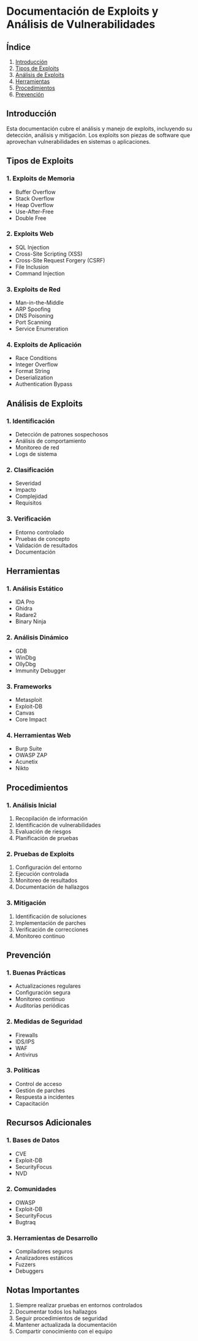 # Documentación de Exploits y Análisis de Vulnerabilidades

## Índice
1. [Introducción](#introducción)
2. [Tipos de Exploits](#tipos-de-exploits)
3. [Análisis de Exploits](#análisis-de-exploits)
4. [Herramientas](#herramientas)
5. [Procedimientos](#procedimientos)
6. [Prevención](#prevención)

## Introducción
Esta documentación cubre el análisis y manejo de exploits, incluyendo su detección, análisis y mitigación. Los exploits son piezas de software que aprovechan vulnerabilidades en sistemas o aplicaciones.

## Tipos de Exploits

### 1. Exploits de Memoria
- Buffer Overflow
- Stack Overflow
- Heap Overflow
- Use-After-Free
- Double Free

### 2. Exploits Web
- SQL Injection
- Cross-Site Scripting (XSS)
- Cross-Site Request Forgery (CSRF)
- File Inclusion
- Command Injection

### 3. Exploits de Red
- Man-in-the-Middle
- ARP Spoofing
- DNS Poisoning
- Port Scanning
- Service Enumeration

### 4. Exploits de Aplicación
- Race Conditions
- Integer Overflow
- Format String
- Deserialization
- Authentication Bypass

## Análisis de Exploits

### 1. Identificación
- Detección de patrones sospechosos
- Análisis de comportamiento
- Monitoreo de red
- Logs de sistema

### 2. Clasificación
- Severidad
- Impacto
- Complejidad
- Requisitos

### 3. Verificación
- Entorno controlado
- Pruebas de concepto
- Validación de resultados
- Documentación

## Herramientas

### 1. Análisis Estático
- IDA Pro
- Ghidra
- Radare2
- Binary Ninja

### 2. Análisis Dinámico
- GDB
- WinDbg
- OllyDbg
- Immunity Debugger

### 3. Frameworks
- Metasploit
- Exploit-DB
- Canvas
- Core Impact

### 4. Herramientas Web
- Burp Suite
- OWASP ZAP
- Acunetix
- Nikto

## Procedimientos

### 1. Análisis Inicial
1. Recopilación de información
2. Identificación de vulnerabilidades
3. Evaluación de riesgos
4. Planificación de pruebas

### 2. Pruebas de Exploits
1. Configuración del entorno
2. Ejecución controlada
3. Monitoreo de resultados
4. Documentación de hallazgos

### 3. Mitigación
1. Identificación de soluciones
2. Implementación de parches
3. Verificación de correcciones
4. Monitoreo continuo

## Prevención

### 1. Buenas Prácticas
- Actualizaciones regulares
- Configuración segura
- Monitoreo continuo
- Auditorías periódicas

### 2. Medidas de Seguridad
- Firewalls
- IDS/IPS
- WAF
- Antivirus

### 3. Políticas
- Control de acceso
- Gestión de parches
- Respuesta a incidentes
- Capacitación

## Recursos Adicionales

### 1. Bases de Datos
- CVE
- Exploit-DB
- SecurityFocus
- NVD

### 2. Comunidades
- OWASP
- Exploit-DB
- SecurityFocus
- Bugtraq

### 3. Herramientas de Desarrollo
- Compiladores seguros
- Analizadores estáticos
- Fuzzers
- Debuggers

## Notas Importantes
1. Siempre realizar pruebas en entornos controlados
2. Documentar todos los hallazgos
3. Seguir procedimientos de seguridad
4. Mantener actualizada la documentación
5. Compartir conocimiento con el equipo 